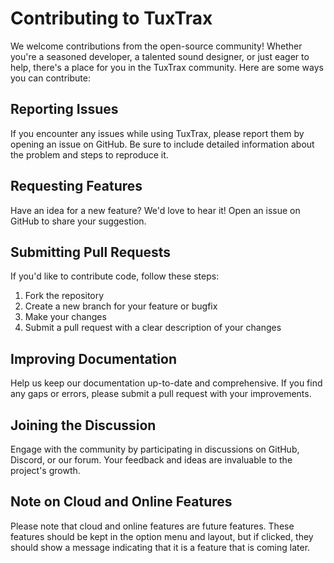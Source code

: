 # Contributing to TuxTrax

We welcome contributions from the open-source community! Whether you're a seasoned developer, a talented sound designer, or just eager to help, there's a place for you in the TuxTrax community. Here are some ways you can contribute:

## Reporting Issues

If you encounter any issues while using TuxTrax, please report them by opening an issue on GitHub. Be sure to include detailed information about the problem and steps to reproduce it.

## Requesting Features

Have an idea for a new feature? We'd love to hear it! Open an issue on GitHub to share your suggestion.

## Submitting Pull Requests

If you'd like to contribute code, follow these steps:

1. Fork the repository
2. Create a new branch for your feature or bugfix
3. Make your changes
4. Submit a pull request with a clear description of your changes

## Improving Documentation

Help us keep our documentation up-to-date and comprehensive. If you find any gaps or errors, please submit a pull request with your improvements.

## Joining the Discussion

Engage with the community by participating in discussions on GitHub, Discord, or our forum. Your feedback and ideas are invaluable to the project's growth.

## Note on Cloud and Online Features

Please note that cloud and online features are future features. These features should be kept in the option menu and layout, but if clicked, they should show a message indicating that it is a feature that is coming later.
